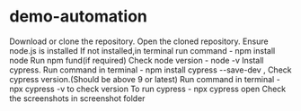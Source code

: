 # demo-automation
Download or clone the repository. 
Open the cloned repository.
Ensure node.js is installed If not installed,in terminal run command - npm install node 
Run npm fund(if required) Check node version - node -v Install cypress. 
Run command in terminal - npm install cypress --save-dev , Check cypress version.(Should be above 9 or latest)
Run command in terminal - npx cypress -v to check version
To run cypress - npx cypress open
Check the screenshots in screenshot folder